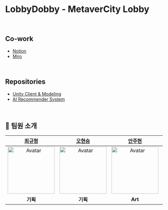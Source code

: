 LobbyDobby - MetaverCity Lobby
=============
<br>

## Co-work
- [Notion](https://lopsided-gardenia-d9c.notion.site/86d934078f7442e4946b5e38eea4da8a?v=baea7b68cb8043c895e92289a992a31b)
- [Miro](https://miro.com/app/board/uXjVP1uO8j0=/)
<br>

## Repositories
- [Unity Client & Modeling](https://github.com/LoBDoB/lobbydobby-unity)
- [AI Recommender System](https://github.com/LoBDoB/lobbydobby-ai)
<br>

## 🧑‍ 팀원 소개
| [최규형](https://github.com/dancefirst) | [오현승](https://github.com/OHxhxs) | [안주현](https://github.com/vvavava) | [이승민](https://github.com/leebach98) | [김지훈](https://github.com/MightyChipmunk) | [김태현](https://github.com/ktaehyun)
| :----: | :----: | :----: | :----: | :----: | :----: |
| <a href="https://github.com/dancefirst"><img src="https://avatars.githubusercontent.com/u/98203262?v=4" alt="Avatar" width="150px" /></a> | <a href="https://github.com/OHxhxs"><img src="https://avatars.githubusercontent.com/u/94346414?v=4" alt="Avatar" width="150px" /></a> | <a href="https://github.com/vvavava"><img src="https://user-images.githubusercontent.com/86669008/211308153-ff80f153-1b6d-4239-8039-b2b22f3bd4d6.jpg" alt="Avatar" width="150px" /></a> | <a href="https://github.com/leebach98"><img src="https://user-images.githubusercontent.com/86669008/211308242-3ec6f210-d4df-421d-9afc-160c74fb43e8.jpg" alt="Avatar" width="150px" /></a> | <a href="https://github.com/MightyChipmunk"><img src="https://user-images.githubusercontent.com/86669008/211308858-1fbe8102-f402-4133-8bb7-58b792eea6e3.jpg" width="150px" /></a> | <a href="https://github.com/ktaehyun"><img src="https://avatars.githubusercontent.com/u/86669008?v=4" width="150px" /></a> |
| <b>기획</b> | <b>기획</b> | <b>Art</b> | <b>XR</b> | <b>XR</b> | <b>AI</b> |
